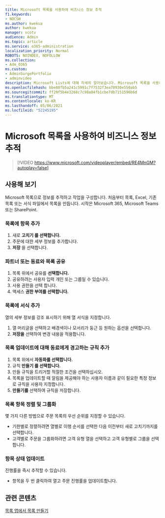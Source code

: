 ```yaml
---
title: Microsoft 목록을 사용하여 비즈니스 정보 추적
f1.keywords:
- NOCSH
ms.author: kwekua
author: kwekua
manager: scotv
audience: Admin
ms.topic: article
ms.service: o365-administration
localization_priority: Normal
ROBOTS: NOINDEX, NOFOLLOW
ms.collection:
- Adm_O365
ms.custom:
- AdminSurgePortfolio
- adminvideo
description: Microsoft Lists에 대해 자세히 알아보습니다. Microsoft 목록을 사용하여 고객 유형, 주문 이행 및 주문 진행률과 같은 고객 세부 정보를 추적할 수 있습니다.
ms.openlocfilehash: bbe88fb5a241c5991c7f7532f3ea70930e550ab5
ms.sourcegitcommit: ff20f5b4e3268c7c98a84fb1cbe7db7151596b6d
ms.translationtype: MT
ms.contentlocale: ko-KR
ms.lasthandoff: 05/06/2021
ms.locfileid: "52245195"
---
```

# <a name="use-microsoft-lists-to-track-business-info"></a>Microsoft 목록을 사용하여 비즈니스 정보 추적

> [!VIDEO https://www.microsoft.com/videoplayer/embed/RE4MnGM?autoplay=false]

## <a name="try-it"></a>사용해 보기

Microsoft 목록으로 정보를 추적하고 작업을 구성합니다. 처음부터 목록, Excel, 기존 목록 또는 서식 파일에서 목록을 만듭니다. 시작은 Microsoft 365, Microsoft Teams 또는 SharePoint.

### <a name="add-an-item-to-the-list"></a>목록에 항목 추가

1. 새로 **고치기 를 선택합니다.**
1. 주문에 대한 세부 정보를 추가합니다.
1. **저장** 을 선택합니다.

### <a name="share-the-list-with-partners-or-coworkers"></a>파트너 또는 동료와 목록 공유

1. 목록 위에서 공유를 **선택합니다.**
1. 공유하려는 사용자 입력 개인 또는 그룹일 수 있습니다.
1. 사용 권한을 선택 합니다.
1. 액세스 **권한 부여를 선택합니다.**

### <a name="add-formatting-to-your-list"></a>목록에 서식 추가

열의 세부 정보를 강조 표시하기 위해 열 서식을 지정합니다.

1. 열 머리글을 선택하고 배경색이나 모서리가 둥근 등 원하는 옵션을 선택합니다.
1. **저장을** 선택하여 변경 내용을 적용합니다.

### <a name="add-rules-to-alert-coworkers-about-list-updates"></a>목록 업데이트에 대해 동료에게 경고하는 규칙 추가

1. 목록 위에서 **자동화를 선택합니다.**
1. 규칙 **만들기 를 선택합니다.**
1. 만들 규칙을 트리거할 적절한 조건을 선택하십시오.
1. 목록을 업데이트할 때 알림을 제공해야 하는 사용자 이름과 같이 필요한 특정 정보로 규칙을 사용자 지정합니다.
1. **만들기를** 선택하여 규칙을 저장합니다.

### <a name="sort-and-group-list-items"></a>목록 항목 정렬 및 그룹화

몇 가지 다른 방법으로 주문 목록의 우선 순위를 지정할 수 있습니다.

- 기한별로 정렬하려면 열별로 이행 순서를 선택한 다음 이전부터 새로 고치기까지를 선택합니다.
- 고객별로 주문을 그룹화하려면 고객 유형 열을 선택하고 고객 유형별로 그룹을 선택합니다.

### <a name="update-an-items-status"></a>항목 상태 업데이트

진행률을 즉시 추적할 수 있습니다.

- 항목을 두 번 클릭하여 열고 주문 진행률을 업데이트합니다.

## <a name="related-content"></a>관련 콘텐츠

[목록 앱에서 목록 만들기](https://support.microsoft.com/office/create-a-list-from-the-lists-app-b5e0b7f8-136f-425f-a108-699586f8e8bd)
